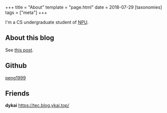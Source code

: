 +++
title = "About"
template = "page.html" 
date = 2018-07-29
[taxonomies]
tags = ["meta"]
+++

I'm a CS undergraduate student of [NPU](http://www.nwpu.edu.cn).
<!-- more -->

## About this blog

See [this post](./first-blog.md).

## Github

[peng1999](https://github.com/peng1999)

## Friends

**dykai** https://tec.blog.ykai.top/


